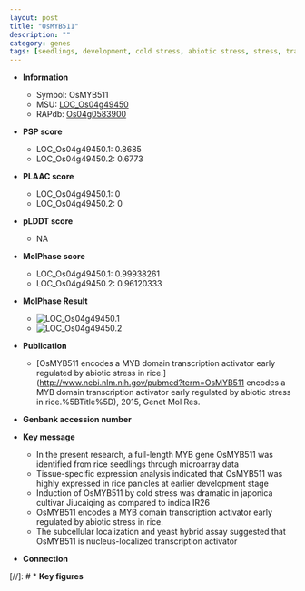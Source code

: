 ```yaml
---
layout: post
title: "OsMYB511"
description: ""
category: genes
tags: [seedlings, development, cold stress, abiotic stress, stress, transcription activator, biotic stress]
---
```


* **Information**  
    + Symbol: OsMYB511  
    + MSU: [LOC_Os04g49450](http://rice.plantbiology.msu.edu/cgi-bin/ORF_infopage.cgi?orf=LOC_Os04g49450)  
    + RAPdb: [Os04g0583900](http://rapdb.dna.affrc.go.jp/viewer/gbrowse_details/irgsp1?name=Os04g0583900)  

* **PSP score**  
    + LOC_Os04g49450.1: 0.8685 
    + LOC_Os04g49450.2: 0.6773 

* **PLAAC score**  
    + LOC_Os04g49450.1: 0 
    + LOC_Os04g49450.2: 0 

* **pLDDT score**
    + NA


* **MolPhase score**
    + LOC_Os04g49450.1: 0.99938261
    + LOC_Os04g49450.2: 0.96120333

* **MolPhase Result**
    + ![LOC_Os04g49450.1](https://304243504.github.io/Pictures/LOC_Os04g/LOC_Os04g49450.1.png)
    + ![LOC_Os04g49450.2](https://304243504.github.io/Pictures/LOC_Os04g/LOC_Os04g49450.2.png)

* **Publication**  
    + [OsMYB511 encodes a MYB domain transcription activator early regulated by abiotic stress in rice.](http://www.ncbi.nlm.nih.gov/pubmed?term=OsMYB511 encodes a MYB domain transcription activator early regulated by abiotic stress in rice.%5BTitle%5D), 2015, Genet Mol Res.

* **Genbank accession number**  

* **Key message**  
    + In the present research, a full-length MYB gene OsMYB511 was identified from rice seedlings through microarray data
    + Tissue-specific expression analysis indicated that OsMYB511 was highly expressed in rice panicles at earlier development stage
    + Induction of OsMYB511 by cold stress was dramatic in japonica cultivar Jiucaiqing as compared to indica IR26
    + OsMYB511 encodes a MYB domain transcription activator early regulated by abiotic stress in rice.
    + The subcellular localization and yeast hybrid assay suggested that OsMYB511 is nucleus-localized transcription activator

* **Connection**  

[//]: # * **Key figures**  


